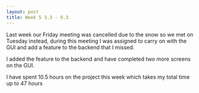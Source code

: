 ```yaml
---
layout: post
title: Week 5 3.3 - 9.3
---
```


Last week our Friday meeting was cancelled due to the snow so we met on Tuesday instead, during this meeting I was assigned to carry on with the GUI and add a feature to the backend that I missed.

I added the feature to the backend and have completed two more screens on the GUI.

I have spent 10.5 hours on the project this week which takes my total time up to 47 hours
